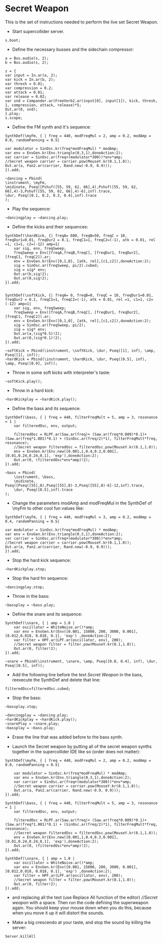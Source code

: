 # Secret Weapon

This is the set of instructions needed to perform the live set Secret Weapon.
* Start supercollider server.
~~~
s.boot;
~~~
* Define the necessary busses and the sidechain compressor:
~~~
a = Bus.audio(s, 2);
b = Bus.audio(s, 2);

z = {
var input = In.ar(a, 2);
var kick = In.ar(b, 2);
var thresh = 0.01;
var compression = 0.2;
var attack = 0.01;
var release = 0.02;
var snd = Compander.ar(FreeVerb2.ar(input[0], input[1]), kick, thresh, 1, compression, attack, release)*5;
Out.ar(0, snd);
}.play;
s.scope;
~~~
* Define the FM synth and it's sequence:
~~~
SynthDef(\myFm, { | freq = 440, modFreqMul = 2, amp = 0.2, modAmp = 0.0, randomPanning = 0.5|

var modulator = SinOsc.kr(freq*modFreqMul) * modAmp;
var env = EnvGen.kr(Env.triangle(0.3,1),doneAction:2);
var carrier = SinOsc.ar(freq+(modulator*300))*env*amp;
//Secret weapon carrier = carrier.pow(MouseY.kr(0.1,1.0));
Out.ar(a, Pan2.ar(carrier, Rand.new(-0.9, 0.9)));
}).add;

~dancing = Pbind(
\instrument, \myFm,
\midinote, Pseq([Pshuf([55, 59, 62, 66],4),Pshuf([55, 59, 62, 66],4)-3,Pshuf([55, 59, 62, 66],4)-6],inf).trace,
\dur, Pseq([0.1, 0.2, 0.3, 0.4],inf).trace
);    
~~~
* Play the sequence:
~~~
~dancingplay = ~dancing.play;
~~~
* Define the kicks and their sequences: 
~~~
SynthDef(\hardKick, {| freqA= 600, freqB=50, freqC = 10, freqDur1=0.01, freqDur2 = 0.1, freqC1=1, freqC2=(-1), atk = 0.01, rel =1, c1=1, c2=(-12) amp=1|
	var sig, env, freqSweep;
	freqSweep = Env([freqA,freqB,freqC], [freqDur1, freqDur2], [freqC1, freqC2]).ar;
	env = EnvGen.kr(Env([0,1,0], [atk, rel],[c1,c2]),doneAction:2);
	sig = SinOsc.ar(freqSweep, pi/2).cubed;
	sig = sig* env;
	Out.ar(b,sig!2);
	Out.ar(0,sig!2);
}).add;


SynthDef(\softKick, {| freqA= 0, freqB=0, freqC = 10, freqDur1=0.01, freqDur2 = 0.1, freqC1=1, freqC2=(-1), atk = 0.01, rel =1, c1=1, c2=(-12) amp=1|
	var sig, env, freqSweep;
	freqSweep = Env([freqA,freqB,freqC], [freqDur1, freqDur2], [freqC1, freqC2]).ar;
	env = EnvGen.kr(Env([0,1,0], [atk, rel],[c1,c2]),doneAction:2);
	sig = SinOsc.ar(freqSweep, pi/2);
	sig = sig* env;
	Out.ar(a,(sig*0.5)!2);
	Out.ar(0,(sig*0.1)!2);
}).add;

~softKick = Pbind(\instrument, \softKick, \dur, Pseq([1], inf), \amp, Pseq([1], inf));
~hardKick = Pbind(\instrument, \hardKick, \dur, Pseq([0.5], inf), \amp, Pseq([0.9], inf));
~~~

* Throw in some soft kicks with interpreter's taste:
~~~
~softKick.play();
~~~

* Throw in a hard kick:
~~~
~hardKickplay = ~hardKick.play();
~~~

* Define the bass and its sequence:
~~~
SynthDef(\bass, { | freq = 440, filterFreqMult = 5, amp = 3, resonance = 1 |
	var filteredOsc, env, output;

	filteredOsc = RLPF.ar(Saw.ar(freq)+ (Saw.ar(freq*0.009)*0.1)+ (Saw.ar(freq*1.001)*0.1) + (SinOsc.ar(freq/2)*1), filterFreqMult*freq, resonance);
	//Secret weapon filteredOsc = filteredOsc.pow(MouseY.kr(0.1,1.0));
	env = EnvGen.kr(Env.new([0.001,1,0.4,0.3,0.001], [0.01,0.24,0.24,0.1], 'exp'),doneAction:2);
	Out.ar(0, (filteredOsc*env*amp)!2);
}).add;

~bass = Pbind(
	\instrument, \bass,
	\midinote, Pseq([Pseq([55],8),Pseq([55],8)-3,Pseq([55],8)-6]-12,inf).trace,
	\dur, Pseq([0.5],inf).trace
);
~~~
* Change the parameters modAmp and modFreqMul in the SynthDef of \myFm to other cool fun values like:
~~~
SynthDef(\myFm, { | freq = 440, modFreqMul = 3, amp = 0.2, modAmp = 0.4, randomPanning = 0.5|

var modulator = SinOsc.kr(freq*modFreqMul) * modAmp;
var env = EnvGen.kr(Env.triangle(0.3,1),doneAction:2);
var carrier = SinOsc.ar(freq+(modulator*300))*env*amp;
//Secret weapon carrier = carrier.pow(MouseY.kr(0.1,1.0));
Out.ar(a, Pan2.ar(carrier, Rand.new(-0.9, 0.9)));
}).add;
~~~
* Stop the hard kick sequence:
~~~
~hardKickplay.stop;
~~~

* Stop the hard fm sequence:
~~~
~dancingplay.stop;
~~~
* Throw in the bass:
~~~
~bassplay = ~bass.play;
~~~

* Define the snare and its sequence:
~~~
SynthDef(\snare, { | amp = 1.0 |
	var oscillator = WhiteNoise.ar()*amp;
	var env = EnvGen.kr(Env([0.001, 15000, 200, 3000, 0.001], [0.012,0.018, 0.018, 0.1], 'exp') ,doneAction:2);
	var filter = HPF.ar(LPF.ar(oscillator, env), 200);
	//Secret weapon filter = filter.pow(MouseY.kr(0.1,1.0));
	Out.ar(0, filter!2);
}).add;

~snare = Pbind(\instrument, \snare, \amp, Pseq([0.0, 0.4], inf), \dur, Pseq([0.5], inf));
~~~

* Add the following line before the text _Secret Weapon_ in the bass, reexecute the SynthDef and delete that line:
~~~
filteredOsc=filteredOsc.cubed;
~~~

* Stop the bass:
~~~
~bassplay.stop;
~~~

~~~
~dancingplay = ~dancing.play;
~hardKickplay = ~hardKick.play();
~snarePlay = ~snare.play;
~bassplay = ~bass.play;
~~~
* Erase the line that was added before to the bass synth.

* Launch the Secret weapon by putting all of the secret weapon synths together in the supercollider IDE like so (order does not matter):

~~~
SynthDef(\myFm, { | freq = 440, modFreqMul = 2, amp = 0.2, modAmp = 0.0, randomPanning = 0.5|

	var modulator = SinOsc.kr(freq*modFreqMul) * modAmp;
	var env = EnvGen.kr(Env.triangle(0.3,1),doneAction:2);
	var carrier = SinOsc.ar(freq+(modulator*300))*env*amp;
	//Secret weapon carrier = carrier.pow(MouseY.kr(0.1,1.0));
	Out.ar(a, Pan2.ar(carrier, Rand.new(-0.9, 0.9)));
}).add;

SynthDef(\bass, { | freq = 440, filterFreqMult = 5, amp = 3, resonance = 1 |
	var filteredOsc, env, output;

	filteredOsc = RLPF.ar(Saw.ar(freq)+ (Saw.ar(freq*0.009)*0.1)+ (Saw.ar(freq*1.001)*0.1) + (SinOsc.ar(freq/2)*1), filterFreqMult*freq, resonance);
	//Secret weapon filteredOsc = filteredOsc.pow(MouseY.kr(0.1,1.0));
	env = EnvGen.kr(Env.new([0.001,1,0.4,0.3,0.001], [0.01,0.24,0.24,0.1], 'exp'),doneAction:2);
	Out.ar(0, (filteredOsc*env*amp)!2);
}).add;

SynthDef(\snare, { | amp = 1.0 |
	var oscillator = WhiteNoise.ar()*amp;
	var env = EnvGen.kr(Env([0.001, 15000, 200, 3000, 0.001], [0.012,0.018, 0.018, 0.1], 'exp') ,doneAction:2);
	var filter = HPF.ar(LPF.ar(oscillator, env), 200);
	//Secret weapon filter = filter.pow(MouseY.kr(0.1,1.0));
	Out.ar(0, filter!2);
}).add;
~~~

* and replacing all the text (use Replace All function of the editor) _//Secret weapon_ with a space. Then run the code defining the superweapon again. You should keep your mouse down when you do this, because when you move it up it will distort the sounds. 

* Make a big crescendo at your taste, and stop the sound by killing the server:
~~~
Server.killAll
~~~
